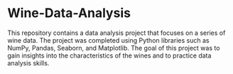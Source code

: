 # Wine-Data-Analysis
This repository contains a data analysis project that focuses on a series of wine data. The project was completed using Python libraries such as NumPy, Pandas, Seaborn, and Matplotlib. The goal of this project was to gain insights into the characteristics of the wines and to practice data analysis skills.
